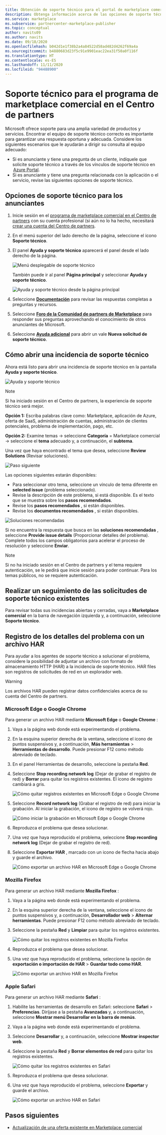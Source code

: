 ```yaml
---
title: Obtención de soporte técnico para el portal de marketplace comercial en el Centro de partners
description: Obtenga información acerca de las opciones de soporte técnico en el Centro de partners, incluida la forma de presentar una solicitud de soporte técnico.
ms.service: marketplace
ms.subservice: partnercenter-marketplace-publisher
ms.topic: conceptual
author: navits09
ms.author: navits
ms.date: 09/18/2020
ms.openlocfilehash: b042d1e1f38b2a4a84522d58ad482d4262f69a4a
ms.sourcegitcommit: b4880683d23f5c91e9901eac22ea31f50a0f116f
ms.translationtype: HT
ms.contentlocale: es-ES
ms.lasthandoff: 11/11/2020
ms.locfileid: "94488900"
---
```

# <a name="support-for-the-commercial-marketplace-program-in-partner-center"></a>Soporte técnico para el programa de marketplace comercial en el Centro de partners

Microsoft ofrece soporte para una amplia variedad de productos y servicios. Encontrar el equipo de soporte técnico correcto es importante para garantizar una respuesta oportuna y adecuada. Considere los siguientes escenarios que le ayudarán a dirigir su consulta al equipo adecuado:

- Si es anunciante y tiene una pregunta de un cliente, indíquele que solicite soporte técnico a través de los vínculos de soporte técnico en  [Azure Portal](https://portal.azure.com/).
- Si es anunciante y tiene una pregunta relacionada con la aplicación o el servicio, revise las siguientes opciones de soporte técnico.

## <a name="support-options-for-publishers"></a>Opciones de soporte técnico para los anunciantes

1. Inicie sesión en el [programa de marketplace comercial en el Centro de partners](https://partner.microsoft.com/dashboard/commercial-marketplace/overview) con su cuenta profesional (si aún no lo ha hecho, necesitará [crear una cuenta del Centro de partners](partner-center-portal/create-account.md).

2. En el menú superior del lado derecho de la página, seleccione el icono **Soporte técnico**.

3. El panel **Ayuda y soporte técnico** aparecerá el panel desde el lado derecho de la página.

   ![Menú desplegable de soporte técnico](./media/support/commercial-marketplace-support-pane.png)

    También puede ir al panel **Página principal** y seleccionar **Ayuda y soporte técnico**.

   ![Ayuda y soporte técnico desde la página principal](./media/support/homepage-help-support.png)

4. Seleccione **[Documentación](../index.yml)** para revisar las respuestas completas a preguntas y recursos.

5. Seleccione **[Foro de la Comunidad de partners de Marketplace](https://www.microsoftpartnercommunity.com/t5/Azure-Marketplace-and-AppSource/bd-p/2222)** para responder sus preguntas aprovechando el conocimiento de otros anunciantes de Microsoft.

6. Seleccione **[Ayuda adicional](https://aka.ms/marketplacepublishersupport)** para abrir un vale **Nueva solicitud de soporte técnico**.  

## <a name="how-to-open-a-support-ticket"></a>Cómo abrir una incidencia de soporte técnico

Ahora está listo para abrir una incidencia de soporte técnico en la pantalla **Ayuda y soporte técnico**.

![Ayuda y soporte técnico](./media/support/help-and-support.png)

>[!Note]
>Si ha iniciado sesión en el Centro de partners, la experiencia de soporte técnico será mejor.

**Opción 1:** Escriba palabras clave como: Marketplace, aplicación de Azure, oferta de SaaS, administración de cuentas, administración de clientes potenciales, problema de implementación, pago, etc.

**Opción 2:** Examine temas -> seleccione **Categoría** = Marketplace comercial -> seleccione el **tema** adecuado y, a continuación, el **subtema**.

Una vez que haya encontrado el tema que desea, seleccione **Review Solutions** (Revisar soluciones).

![Paso siguiente](./media/support/next-step.png)

Las opciones siguientes estarán disponibles:

- Para seleccionar otro tema, seleccione un vínculo de tema diferente en **selected issue** (problema seleccionado).
- Revise la descripción de este problema, si está disponible.  Es el texto que se muestra sobre los **pasos recomendados**.
- Revise los **pasos recomendados** , si están disponibles.
- Revise los **documentos recomendados** , si están disponibles.

![Soluciones recomendadas](./media/support/recommended-solutions.png)

Si no encuentra la respuesta que busca en las **soluciones recomendadas** , seleccione **Provide issue details** (Proporcionar detalles del problema). Complete todos los campos obligatorios para acelerar el proceso de resolución y seleccione **Enviar**.

>[!Note]
>Si no ha iniciado sesión en el Centro de partners y el tema requiere autenticación, se le pedirá que inicie sesión para poder continuar.  Para los temas públicos, no se requiere autenticación.

## <a name="track-your-existing-support-requests"></a>Realizar un seguimiento de las solicitudes de soporte técnico existentes

Para revisar todas sus incidencias abiertas y cerradas, vaya a **Marketplace comercial** en la barra de navegación izquierda y, a continuación, seleccione **Soporte técnico**.

## <a name="record-issue-details-with-a-har-file"></a>Registro de los detalles del problema con un archivo HAR

Para ayudar a los agentes de soporte técnico a solucionar el problema, considere la posibilidad de adjuntar un archivo con formato de almacenamiento HTTP (HAR) a la incidencia de soporte técnico. HAR files son registros de solicitudes de red en un explorador web.

> [!WARNING]
> Los archivos HAR pueden registrar datos confidenciales acerca de su cuenta del Centro de partners.

### <a name="microsoft-edge-and-google-chrome"></a>Microsoft Edge o Google Chrome

Para generar un archivo HAR mediante **Microsoft Edge** o **Google Chrome** :

1. Vaya a la página web donde está experimentando el problema.
2. En la esquina superior derecha de la ventana, seleccione el icono de puntos suspensivos y, a continuación, **Más herramientas** > **Herramientas de desarrollo**. Puede presionar F12 como método abreviado de teclado.
3. En el panel Herramientas de desarrollo, seleccione la pestaña **Red**.
4. Seleccione **Stop recording network log** (Dejar de grabar el registro de red) y **Borrar** para quitar los registros existentes. El icono de registro cambiará a gris.

    ![Cómo quitar registros existentes en Microsoft Edge o Google Chrome](media/support/chromium-stop-clear-session.png)

5. Seleccione **Record network log** (Grabar el registro de red) para iniciar la grabación. Al iniciar la grabación, el icono de registro se volverá rojo.

    ![Cómo iniciar la grabación en Microsoft Edge o Google Chrome](media/support/chromium-start-session.png)

6. Reproduzca el problema que desea solucionar.
7. Una vez que haya reproducido el problema, seleccione **Stop recording network log** (Dejar de grabar el registro de red).
8. Seleccione **Exportar HAR** , marcado con un icono de flecha hacia abajo y guarde el archivo.

    ![Cómo exportar un archivo HAR en Microsoft Edge o Google Chrome](media/support/chromium-network-export-har.png)

### <a name="mozilla-firefox"></a>Mozilla Firefox

Para generar un archivo HAR mediante **Mozilla Firefox** :

1. Vaya a la página web donde está experimentando el problema.
1. En la esquina superior derecha de la ventana, seleccione el icono de puntos suspensivos y, a continuación, **Desarrollador web** > **Alternar herramientas**. Puede presionar F12 como método abreviado de teclado.
1. Seleccione la pestaña **Red** y **Limpiar** para quitar los registros existentes.

    ![Cómo quitar los registros existentes en Mozilla Firefox](media/support/firefox-clear-session.png)

1. Reproduzca el problema que desea solucionar.
1. Una vez que haya reproducido el problema, seleccione la opción de **exportación o importación de HAR** > **Guardar todo como HAR**.

    ![Cómo exportar un archivo HAR en Mozilla Firefox](media/support/firefox-network-export-har.png)

### <a name="apple-safari"></a>Apple Safari

Para generar un archivo HAR mediante **Safari** :

1. Habilite las herramientas de desarrollo en Safari: seleccione **Safari** > **Preferencias**. Diríjase a la pestaña **Avanzadas** y, a continuación, seleccione **Mostrar menú Desarrollar en la barra de menús**.
1. Vaya a la página web donde está experimentando el problema.
1. Seleccione **Desarrollar** y, a continuación, seleccione **Mostrar inspector web**.
1. Seleccione la pestaña **Red** y **Borrar elementos de red** para quitar los registros existentes.

    ![Cómo quitar los registros existentes en Safari](media/support/safari-clear-session.png)

1. Reproduzca el problema que desea solucionar.
1. Una vez que haya reproducido el problema, seleccione **Exportar** y guarde el archivo.

    ![Cómo exportar un archivo HAR en Safari](media/support/safari-network-export-har.png)

## <a name="next-steps"></a>Pasos siguientes

- [Actualización de una oferta existente en Marketplace comercial](partner-center-portal/update-existing-offer.md)
